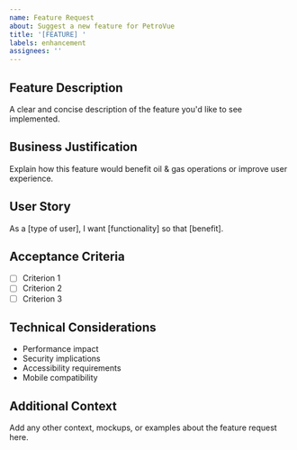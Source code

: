 ```yaml
---
name: Feature Request
about: Suggest a new feature for PetroVue
title: '[FEATURE] '
labels: enhancement
assignees: ''
---
```


## Feature Description
A clear and concise description of the feature you'd like to see implemented.

## Business Justification
Explain how this feature would benefit oil & gas operations or improve user experience.

## User Story
As a [type of user], I want [functionality] so that [benefit].

## Acceptance Criteria
- [ ] Criterion 1
- [ ] Criterion 2
- [ ] Criterion 3

## Technical Considerations
- Performance impact
- Security implications
- Accessibility requirements
- Mobile compatibility

## Additional Context
Add any other context, mockups, or examples about the feature request here.